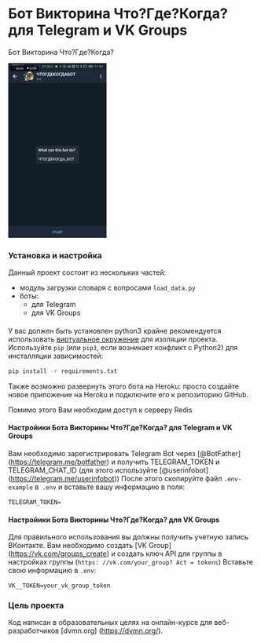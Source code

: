 # Бот Викторина Что?Где?Когда? для Telegram и VK Groups

Бот Викторина Что?Где?Когда?


![Бот Викторина Что?Где?Когда?](gif/GIF.gif)


### Установка и настройка

Данный проект состоит из нескольких частей:

- модуль загрузки словаря с вопросами `load_data.py`
- боты:
    - для Telegram
    - для VK Groups

#### 
У вас должен быть установлен python3 
крайне рекомендуется использовать [виртуальное окружение](https://docs.python.org/3/library/venv.html) для изоляции проекта. 
Используйте `pip` (или `pip3`, если возникает конфликт с Python2) для инсталляции зависимостей:

```bash
pip install -r requirements.txt
```
Также возможно развернуть этого бота на Heroku: 
просто создайте новое приложение на Heroku и подключите его к репозиторию GitHub.

Помимо этого Вам необходим доступ к серверу Redis

#### Настройики Бота Викторины Что?Где?Когда? для Telegram и VK Groups
Вам необходимо зарегистрировать Telegram Bot через [@BotFather] (https://telegram.me/botfather) и получить TELEGRAM_TOKEN и TELEGRAM_CHAT_ID (для этого используйте [@userinfobot] (https://telegram.me/userinfobot))
После этого скопируйте файл `.env-example` в` .env` и вставьте вашу информацию в поля:
```dotenv
TELEGRAM_TOKEN=
```

#### Настройики Бота Викторины Что?Где?Когда? для VK Groups
Для правильного использования вы должны получить учетную запись ВКонтакте. Вам необходимо создать [VK Group] (https://vk.com/groups_create) и создать ключ API для группы в настройках группы (`https: //vk.com/your_group? Act = tokens`)
Вставьте свою информацию в `.env`:
```dotenv
VK__TOKEN=your_vk_group_token
```

### Цель проекта

Код написан в образовательных целях на онлайн-курсе для веб-разработчиков [dvmn.org] (https://dvmn.org/).